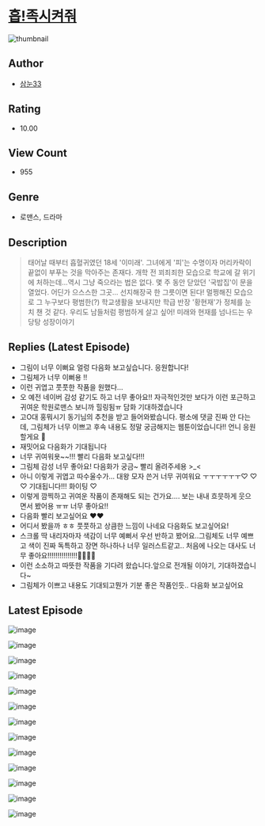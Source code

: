 # [흡!족시켜줘](https://comic.naver.com/bestChallenge/list?titleId=810388)
![thumbnail](https://image-comic.pstatic.net/user_contents_data/challenge_comic/2023/05/23/upload_3904678474075747633_480x623.jpeg)

## Author
- [삼눈33](https://comic.naver.com/artistTitle?id=366888)

## Rating
- 10.00

## View Count
- 955

## Genre
- 로맨스, 드라마

## Description
> 태어날 때부터 흡혈귀였던 18세 '이미래'. 그녀에게 '피'는 수명이자 머리카락이 끝없이 부푸는 것을 막아주는 존재다. 개학 전 꾀죄죄한 모습으로 학교에 갈 위기에 처하는데...역시 그냥 죽으라는 법은 없다. 몇 주 동안 닫았던 '국밥집'이 문을 열었다. 어딘가 으스스한 그곳... 선지해장국 한 그릇이면 된다! 멀쩡해진 모습으로 그 누구보다 평범한(?) 학교생활을 보내지만 학급 반장 '황현재'가 정체를 눈치 챈 것 같다. 우리도 남들처럼 평범하게 살고 싶어! 미래와 현재를 넘나드는 우당탕 성장이야기

## Replies (Latest Episode)
- 그림이 너무 이뻐요 얼렁 다음화 보고싶습니다. 응원합니다!
- 그림체가 너무 이뻐용 !!
- 이런 귀엽고 풋풋한 작품을 원했다...
- 오 예전 네이버 감성 같기도 하고 너무 좋아요!! 자극적인것만 보다가 이런 포근하고 귀여운 학원로맨스 보니까 힐링됨ㅠ 담화 기대하겠습니다
- 고O대 홍뭐시기 동기님의 추천을 받고 들어와봤습니다. 평소에 댓글 진짜 안 다는데, 그림체가 너무 이쁘고 후속 내용도 정말 궁금해지는 웹툰이었습니다!! 언니 응원할게요 🥰
- 재밋어요 다음화가 기대됩니다
- 너무 귀여워욧~~!!! 빨리 다음화 보고싶다!!!
- 그림체 감성 너무 좋아요! 다음화가 궁금~ 빨리 올려주세용 >_<
- 아니 이렇게 귀엽고 따수울수가… 대왕 모자 쓴거 너무 귀여워요 ㅜㅜㅜㅜㅜㅜ♡ ♡ ♡ 기대됩니다!!! 화이팅 ♡
- 이렇게 깜찍하고 귀여운 작품이 존재해도 되는 건가요.... 보는 내내 흐뭇하게 웃으면서 봤어용 ㅠㅠ 너무 좋아요!!
- 다음화 빨리 보고싶어요 ❤️❤️
- 어디서 봤을까 ㅎㅎ 풋풋하고 상큼한 느낌이 나네요 다음화도 보고싶어요!
- 스크롤 딱 내리자마자 색감이 너무 예뻐서 우선 반하고 봤어요..그림체도 너무 예쁘고 색이 진짜 독특하고 장면 하나하나 너무 일러스트같고.. 처음에 나오는 대사도 너무 좋아요!!!!!!!!!!!!!!!🥹🥹🥹🥹
- 이런 소소하고 따뜻한 작품을 기다려 왔습니다.앞으로 전개될 이야기, 기대하겠습니다~
- 그림체가 이쁘고 내용도 기대되고뭔가 기분 좋은 작품인듯.. 다음화 보고싶어요

## Latest Episode
![image](https://image-comic.pstatic.net/user_contents_data/challenge_comic/2023/05/23/366888/upload_3846463541661021282.jpeg)

![image](https://image-comic.pstatic.net/user_contents_data/challenge_comic/2023/05/23/366888/upload_3761691178013372978.jpeg)

![image](https://image-comic.pstatic.net/user_contents_data/challenge_comic/2023/05/23/366888/upload_7233122070030596195.jpeg)

![image](https://image-comic.pstatic.net/user_contents_data/challenge_comic/2023/05/23/366888/upload_4062589049123464801.jpeg)

![image](https://image-comic.pstatic.net/user_contents_data/challenge_comic/2023/05/23/366888/upload_3689965657945366883.jpeg)

![image](https://image-comic.pstatic.net/user_contents_data/challenge_comic/2023/05/23/366888/upload_3760563109198379315.jpeg)

![image](https://image-comic.pstatic.net/user_contents_data/challenge_comic/2023/05/23/366888/upload_4049408103645656624.jpeg)

![image](https://image-comic.pstatic.net/user_contents_data/challenge_comic/2023/05/23/366888/upload_7075778644776859238.jpeg)

![image](https://image-comic.pstatic.net/user_contents_data/challenge_comic/2023/05/23/366888/upload_3991935505678033971.jpeg)

![image](https://image-comic.pstatic.net/user_contents_data/challenge_comic/2023/05/23/366888/upload_3906362710352290096.jpeg)

![image](https://image-comic.pstatic.net/user_contents_data/challenge_comic/2023/05/23/366888/upload_3630290962216464695.jpeg)

![image](https://image-comic.pstatic.net/user_contents_data/challenge_comic/2023/05/23/366888/upload_4050199743494961458.jpeg)

![image](https://image-comic.pstatic.net/user_contents_data/challenge_comic/2023/05/23/366888/upload_3486403157530194224.jpeg)
